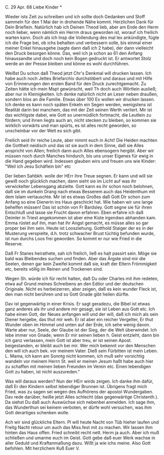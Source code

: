  C. 29 Apr. 68
Liebe Kinder <Marie>*

Wieder ists Zeit zu schreiben und ich sollte doch Gedanken und Stoff sammeln für den 1 Mai der in drohende Nähe kommt. Herzlichen Dank für Dein Brieflein. Natürlich hab ich Deinen Theod lieb, aber am Ende den Herm noch lieber, wenn nämlich ein Herrm draus geworden ist, worauf ich freilich warten kann. Doch als ich Insp die Vollendung des mal lex ankündigte, fügte ich die Frage bei, ob ichs behalten und verbessern solle, bis einmal einer meiner Enkel hinausgehe (sagte dann daß ich 2 habe), der dann vielleicht den Druck besorgen könne. Das, weil ich ja schon ao 61 den Anfang hinaussandte und doch noch kein Bogen gedruckt ist. Er antwortet Stolz werde an der Presse bleiben und könne es wohl durchführen.

Weißst Du schon daß Theod jetzt Chr's Denkmal will drucken lassen. Ich habe auch noch Jettes Briefarchiv durchstöbert und daraus und mit Hilfe von Erinnerungen den ersten Band für den Druck zurechtgemacht. Zu Zeiten hätte ich mein Mspt gewünscht, weil Th doch auch Wörtlein ausließ; aber nur in Kleinigkeiten. Ich denke natürlich nicht an Leser neben draußen, sondern blos an die Familie. Etwas über 100 Ex wollen wir drucken lassen. Ich denke es kann noch späten Enkeln ein Segen werden, wenigstens ist Realität darin bei manchem, das mit der Zeit seinen Werth verliert. Mir ist das wichtigste dabei, wie Gott so unermüdlich fortmacht, die Leutlein zu fördern; und ihnen liegts auch an, nicht stecken zu bleiben, so kommen sie wirklich vorwärts und man spürts, es ist alles recht geworden, so unscheinbar vor der Welt es sich gibt.

Freilich seid ihr reiche Leute, aber nimmt euch in Acht! Die Heiden machten die Gottheit neidisch und das ist sie auch in dem Sinne, daß sie Alles anspricht von Allen; freilich dann auch Alles ebensogern hergibt. Aber wir müssen noch durch Manches hindurch, bis uns unser Eigenes für ewig in die Hand gegeben wird. Indessen glauben wirs und freuen uns wie Kinder: "Weil ich Jesu Schäflein bin" etc

Der lieben Sahbkh. wolle der HErr ihre Treue segnen. Er kann und will sie gewiß noch glücklich machen, dann sieht sie im Licht auf was ihr verwickelter Lebensgang abzielte. Gott kann es ihr schon noch belohnen, daß sie im dunkeln Drang nach etwas Besserem auch das Heidenthum mit dem Islam vertauschte. Mir ist es etwas Großes daß Gott Dir schon zum Anfang so eine Dienerin ins Haus geschickt hat. Wie haben wir uns lange behelfen müssen! 
Das ist schön von Fr Bardsley. Gott segne sie für ihren Entschluß und lasse sie Frucht davon erfahren. Eben erfahre ich daß Deimler in Triest angekommen ist aber eine Kiste irgendwo abhanden kam. Emma rüstet auf ihn, man hat ihr Angst gemacht, es müsse alles so gar proper bei ihm sein. 
Heute ist Loosziehung. Gotthold Staiger der es in der Musterung verspielte, d.h. trotz schwacher Brust tüchtig befunden wurde, ist nun durchs Loos frei geworden. So kommt er nur wie Fried in die Reserve.

Daß Fr Stanes heirathete, sah ich freilich, ließ es halt passirt sein. Möge sie bald was Bleibendes suchen und finden. Aber das Ärgste sind mir die Seelen, denen gar kein Zweifel kommt daß sie, kraft der Eltern Frömmigkeit etc, bereits völlig im Reinen und Trockenen sind.

Wegen Sh. würde ich für recht halten, daß Du oder Charles mit ihm redeten, etwa auf Grund meines Schreibens an den Editor und der deutschen Originale. Nicht es herbeizerren, aber zeigen, daß es kein wunder Fleck ist, den man nicht berühren und so Gott Gnade gibt heilen dürfte.

Dav ist gegenwärtig in einer Krisis. Er sagt geradezu, die Bibel ist etwas ganz anderes als ihr und andere mir gesagt, sie ist Leben aus Gott etc. Ich habe einen Gott, der Neues anfangen will und der will, daß ich mich als sein Diener hergebe, das thut mir weh. Er ist aber ein reicher Vergelter, Er thut Wunder oben im Himmel und unten auf der Erde, ich sehe wenig davon. Warte aber nur, Seele, der Glaube ist der Sieg, der die Welt überwindet. Ich lebe immer von Gnade; wenn Er mir seinen lieben h. Geist entzieht, dann bin ich ganz verlassen, mein Gott ist aber treu, er ist seinen Apost. beigestanden, er bleibt auch bei mir. Wer mich bekennt vor den Menschen den will ich auch bek. vor meinem Vater. Dieß sein Fürbitten ist mein Leben. L. Mama, ich kann am Sonntg nicht kommen, ich muß sehr vorsichtig wandeln vor meinem Herrn St. weil er meinen Jesum haßt habe auch hier zu schaffen mit meinen lieben Freunden im Verein etc. Einen lebendigen Gott zu haben, ist nicht auszureden."

Was will daraus werden? Nun der HErr wirds zeigen. Ich danke ihm dafür, daß Er den Kindern selbst lebendiger Brunnen ist. Übrigens fragt mich Fried, was zu sagen sei wegen des Aufhörens der apostol Wundergaben. Dav rede darüber, heiße jetzt Alles schlecht (das gegenwärtige Christenth.). Da siehst Du daß auch Auswüchse sich nebenbei anmelden. Ich sage ihm, das Wunderthun sei keinem verboten, er dürfe wohl versuchen, was ihm Gott derartiges schenken wolle.

Ach wir sind glückliche Eltern. Pl will heute Nacht von Tüb hieher laufen und Freitg Nacht retour um auch das Miss.fest mit zu machen. Wir lassen ihm hinten das Haus offen. Fried schreibt recht nett. Herm ja auch. Aber ich muß schließen und umarme euch im Geist. Gott gebe daß euer Werk wachse in aller Geduld und Kraftanmaßung dazu. Wißt ja wie ichs meine. Also Gott befohlen. Mit herzlichem Kuß
 Euer V.
